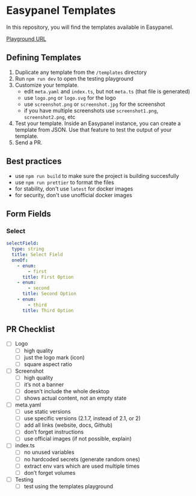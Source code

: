 # Easypanel Templates

In this repository, you will find the templates available in Easypanel.

[Playground URL](https://easypanel-templates.netlify.app/)

## Defining Templates

1. Duplicate any template from the `/templates` directory
2. Run `npm run dev` to open the testing playground
3. Customize your template.
   - edit `meta.yaml` and `index.ts`, but not `meta.ts` (that file is generated)
   - use `logo.png` or `logo.svg` for the logo
   - use `screenshot.png` or `screenshot.jpg` for the screenshot
   - if you have multiple screenshots use `screenshot1.png`, `screenshot2.png`,
     etc
4. Test your template. Inside an Easypanel instance, you can create a template
   from JSON. Use that feature to test the output of your template.
5. Send a PR.

## Best practices

- use `npm run build` to make sure the project is building succesfully
- use `npm run prettier` to format the files
- for stability, don't use `latest` for docker images
- for security, don't use unofficial docker images

## Form Fields

### Select

```yaml
selectField:
  type: string
  title: Select Field
  oneOf:
    - enum:
        - first
      title: First Option
    - enum:
        - second
      title: Second Option
    - enum:
        - third
      title: Third Option
```

## PR Checklist

- [ ]  Logo
    - [ ]  high quality
    - [ ]  just the logo mark (icon)
    - [ ]  square aspect ratio
- [ ]  Screenshot
    - [ ]  high quality
    - [ ]  it’s not a banner
    - [ ]  doesn’t include the whole desktop
    - [ ]  shows actual content, not an empty state
- [ ]  meta.yaml
    - [ ]  use static versions
    - [ ]  use specific versions (2.1.7, instead of 2.1, or 2)
    - [ ]  add all links (website, docs, Github)
    - [ ]  don’t forget instructions
    - [ ]  use official images (if not possible, explain)
- [ ]  index.ts
    - [ ]  no unused variables
    - [ ]  no hardcoded secrets (generate random ones)
    - [ ]  extract env vars which are used multiple times
    - [ ]  don’t forget volumes
- [ ]  Testing
    - [ ]  test using the templates playground
